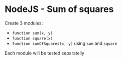 # NodeJS - Sum of squares
Create 3 modules:
- `function sum(x, y)`
- `function square(x)`
- `function sumOfSquares(x, y)` using `sum` and `square`

Each module will be tested separatelly
